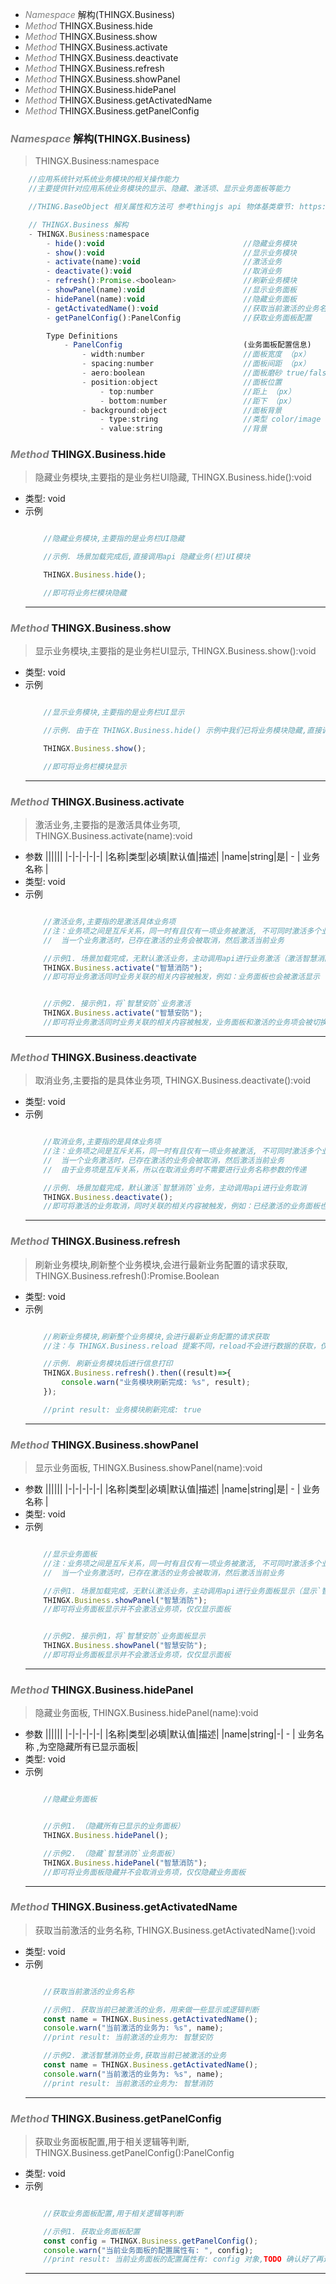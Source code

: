 <!-- @import "[TOC]" {cmd="toc" depthFrom=1 depthTo=6 orderedList=false} -->

<!-- code_chunk_output -->

- [*<a><font color="grey">Namespace</font></a>* 解构(THINGX.Business)](#font-colorgreynamespacefont-解构thingxbusiness)
- [*<a><font color="grey">Method</font></a>* THINGX.Business.hide](#font-colorgreymethodfont-thingxbusinesshide)
- [*<a><font color="grey">Method</font></a>* THINGX.Business.show](#font-colorgreymethodfont-thingxbusinessshow)
- [*<a><font color="grey">Method</font></a>* THINGX.Business.activate](#font-colorgreymethodfont-thingxbusinessactivate)
- [*<a><font color="grey">Method</font></a>* THINGX.Business.deactivate](#font-colorgreymethodfont-thingxbusinessdeactivate)
- [*<a><font color="grey">Method</font></a>* THINGX.Business.refresh](#font-colorgreymethodfont-thingxbusinessrefresh)
- [*<a><font color="grey">Method</font></a>* THINGX.Business.showPanel](#font-colorgreymethodfont-thingxbusinessshowpanel)
- [*<a><font color="grey">Method</font></a>* THINGX.Business.hidePanel](#font-colorgreymethodfont-thingxbusinesshidepanel)
- [*<a><font color="grey">Method</font></a>* THINGX.Business.getActivatedName](#font-colorgreymethodfont-thingxbusinessgetactivatedname)
- [*<a><font color="grey">Method</font></a>* THINGX.Business.getPanelConfig](#font-colorgreymethodfont-thingxbusinessgetpanelconfig)

<!-- /code_chunk_output -->


### *<a><font color="grey">Namespace</font></a>* 解构(THINGX.Business)
> THINGX.Business:namespace
```javascript
    //应用系统针对系统业务模块的相关操作能力
    //主要提供针对应用系统业务模块的显示、隐藏、激活项、显示业务面板等能力

    //THING.BaseObject 相关属性和方法可 参考thingjs api 物体基类章节: https://docs.thingjs.com/cn/apidocs/THING.BaseObject.html)

    // THINGX.Business 解构
    - THINGX.Business:namespace
        - hide():void                               //隐藏业务模块
        - show():void                               //显示业务模块
        - activate(name):void                       //激活业务
        - deactivate():void                         //取消业务
        - refresh():Promise.<boolean>               //刷新业务模块
        - showPanel(name):void                      //显示业务面板
        - hidePanel(name):void                      //隐藏业务面板
        - getActivatedName():void                   //获取当前激活的业务名称
        - getPanelConfig():PanelConfig              //获取业务面板配置

        Type Definitions
            - PanelConfig                           (业务面板配置信息)          
                - width:number                      //面板宽度 （px）  
                - spacing:number                    //面板间距 （px）     
                - aero:boolean                      //面板磨砂 true/false
                - position:object                   //面板位置
                    - top:number                    //距上 （px）
                    - bottom:number                 //距下 （px）
                - background:object                 //面板背景  
                    - type:string                   //类型 color/image           
                    - value:string                  //背景

```
### *<a><font color="grey">Method</font></a>* THINGX.Business.hide
> 隐藏业务模块,主要指的是业务栏UI隐藏, THINGX.Business.hide():void
   
* 类型: void
* 示例
    ```javascript

        //隐藏业务模块,主要指的是业务栏UI隐藏

        //示例. 场景加载完成后,直接调用api 隐藏业务(栏)UI模块

        THINGX.Business.hide();

        //即可将业务栏模块隐藏

    ```
    ***

### *<a><font color="grey">Method</font></a>* THINGX.Business.show
> 显示业务模块,主要指的是业务栏UI显示, THINGX.Business.show():void
   
* 类型: void
* 示例
    ```javascript

        //显示业务模块,主要指的是业务栏UI显示

        //示例. 由于在 THINGX.Business.hide() 示例中我们已将业务模块隐藏,直接调用api 显示业务(栏)UI模块，检查结果

        THINGX.Business.show();

        //即可将业务栏模块显示

    ```
    ***
                       
### *<a><font color="grey">Method</font></a>* THINGX.Business.activate
> 激活业务,主要指的是激活具体业务项, THINGX.Business.activate(name):void
* 参数
  ||||||
  |-|-|-|-|-|
  |名称|类型|必填|默认值|描述|
  |name|string|是| - | 业务名称 |   
* 类型: void
* 示例
    ```javascript

        //激活业务,主要指的是激活具体业务项
        //注：业务项之间是互斥关系，同一时有且仅有一项业务被激活, 不可同时激活多个业务
        //  当一个业务激活时，已存在激活的业务会被取消，然后激活当前业务

        //示例1. 场景加载完成，无默认激活业务，主动调用api进行业务激活（激活智慧消防业务）
        THINGX.Business.activate("智慧消防");
        //即可将业务激活同时业务关联的相关内容被触发，例如：业务面板也会被激活显示


        //示例2. 接示例1，将`智慧安防`业务激活
        THINGX.Business.activate("智慧安防");
        //即可将业务激活同时业务关联的相关内容被触发，业务面板和激活的业务项会被切换，原业务项`智慧消防`会被取消


    ```
    ***
                             
### *<a><font color="grey">Method</font></a>* THINGX.Business.deactivate
> 取消业务,主要指的是具体业务项, THINGX.Business.deactivate():void
   
* 类型: void
* 示例
    ```javascript

        //取消业务,主要指的是具体业务项
        //注：业务项之间是互斥关系，同一时有且仅有一项业务被激活, 不可同时激活多个业务
        //  当一个业务激活时，已存在激活的业务会被取消，然后激活当前业务
        //  由于业务项是互斥关系，所以在取消业务时不需要进行业务名称参数的传递

        //示例. 场景加载完成，默认激活`智慧消防`业务，主动调用api进行业务取消
        THINGX.Business.deactivate();
        //即可将激活的业务取消，同时关联的相关内容被触发，例如：已经激活的业务面板也会被取消（隐藏）


    ```
    ***

### *<a><font color="grey">Method</font></a>* THINGX.Business.refresh
> 刷新业务模块,刷新整个业务模块,会进行最新业务配置的请求获取, THINGX.Business.refresh():Promise.Boolean
   
* 类型: void
* 示例
    ```javascript

        //刷新业务模块,刷新整个业务模块,会进行最新业务配置的请求获取
        //注：与 THINGX.Business.reload 提案不同，reload不会进行数据的获取，仅仅使用当前配置数据刷新业务模块

        //示例. 刷新业务模块后进行信息打印
        THINGX.Business.refresh().then((result)=>{
            console.warn("业务模块刷新完成: %s", result);
        });

        //print result: 业务模块刷新完成: true

    ```
    ***


### *<a><font color="grey">Method</font></a>* THINGX.Business.showPanel
> 显示业务面板, THINGX.Business.showPanel(name):void
* 参数
  ||||||
  |-|-|-|-|-|
  |名称|类型|必填|默认值|描述|
  |name|string|是| - | 业务名称 |   
* 类型: void
* 示例
    ```javascript

        //显示业务面板
        //注：业务项之间是互斥关系，同一时有且仅有一项业务被激活, 不可同时激活多个业务
        //  当一个业务激活时，已存在激活的业务会被取消，然后激活当前业务

        //示例1. 场景加载完成，无默认激活业务，主动调用api进行业务面板显示（显示`智慧消防`业务面板）
        THINGX.Business.showPanel("智慧消防");
        //即可将业务面板显示并不会激活业务项，仅仅显示面板


        //示例2. 接示例1，将`智慧安防`业务面板显示
        THINGX.Business.showPanel("智慧安防");
        //即可将业务面板显示并不会激活业务项，仅仅显示面板

    ```
    ***

### *<a><font color="grey">Method</font></a>* THINGX.Business.hidePanel
> 隐藏业务面板, THINGX.Business.hidePanel(name):void
* 参数
  ||||||
  |-|-|-|-|-|
  |名称|类型|必填|默认值|描述|
  |name|string|-| - | 业务名称 ,为空隐藏所有已显示面板|   
* 类型: void
* 示例
    ```javascript

        //隐藏业务面板


        //示例1. （隐藏所有已显示的业务面板）
        THINGX.Business.hidePanel();

        //示例2. （隐藏`智慧消防`业务面板）
        THINGX.Business.hidePanel("智慧消防");
        //即可将业务面板隐藏并不会取消业务项，仅仅隐藏业务面板

    ```
    ***


### *<a><font color="grey">Method</font></a>* THINGX.Business.getActivatedName
> 获取当前激活的业务名称, THINGX.Business.getActivatedName():void 

* 类型: void
* 示例
    ```javascript

        //获取当前激活的业务名称

        //示例1. 获取当前已被激活的业务，用来做一些显示或逻辑判断
        const name = THINGX.Business.getActivatedName();
        console.warn("当前激活的业务为: %s", name);
        //print result: 当前激活的业务为: 智慧安防

        //示例2. 激活智慧消防业务,获取当前已被激活的业务
        const name = THINGX.Business.getActivatedName();
        console.warn("当前激活的业务为: %s", name);
        //print result: 当前激活的业务为: 智慧消防

    ```
    ***

### *<a><font color="grey">Method</font></a>* THINGX.Business.getPanelConfig
> 获取业务面板配置,用于相关逻辑等判断, THINGX.Business.getPanelConfig():PanelConfig

* 类型: void
* 示例
    ```javascript

        //获取业务面板配置,用于相关逻辑等判断

        //示例1. 获取业务面板配置
        const config = THINGX.Business.getPanelConfig();
        console.warn("当前业务面板的配置属性有: ", config);
        //print result: 当前业务面板的配置属性有: config 对象,TODO 确认好了再进行添加

    ```
    ***

       